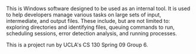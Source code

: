 This is Windows software designed to be used as an internal tool. It is used to help developers manage various tasks on large sets of input, intermediate, and output files. These include, but are not limited to: exploring directories and identifying files, queuing commands to run, scheduling sessions, error detection analysis, and running processes.

This is a project run by UCLA's CS 130 Spring 09 Group 6.